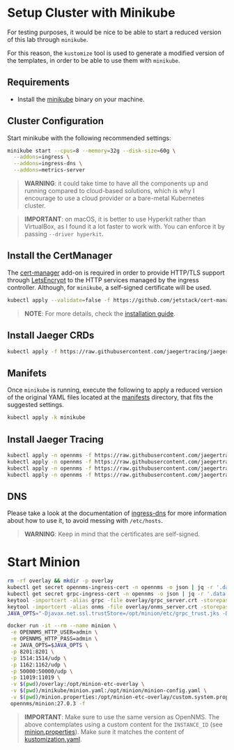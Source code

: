 # Setup Cluster with Minikube

For testing purposes, it would be nice to be able to start a reduced version of this lab through `minikube`.

For this reason, the `kustomize` tool is used to generate a modified version of the templates, in order to be able to use them with `minikube`.

## Requirements

* Install the [minikube](https://kubernetes.io/docs/tasks/tools/install-minikube/) binary on your machine.

## Cluster Configuration

Start minikube with the following recommended settings:

```bash
minikube start --cpus=8 --memory=32g --disk-size=60g \
  --addons=ingress \
  --addons=ingress-dns \
  --addons=metrics-server
```

> **WARNING**: it could take time to have all the components up and running compared to cloud-based solutions, which is why I encourage to use a cloud provider or a bare-metal Kubernetes cluster.

> **IMPORTANT**: on macOS, it is better to use Hyperkit rather than VirtualBox, as I found it a lot faster to work with. You can enforce it by passing `--driver hyperkit`.

## Install the CertManager

The [cert-manager](https://cert-manager.readthedocs.io/en/latest/) add-on is required in order to provide HTTP/TLS support through [LetsEncrypt](https://letsencrypt.org) to the HTTP services managed by the ingress controller. Although, for `minikube`, a self-signed certificate will be used.

```bash
kubectl apply --validate=false -f https://github.com/jetstack/cert-manager/releases/download/v1.1.0/cert-manager.yaml
```

> **NOTE**: For more details, check the [installation guide](http://docs.cert-manager.io/en/latest/getting-started/install.html).

## Install Jaeger CRDs

```bash
kubectl apply -f https://raw.githubusercontent.com/jaegertracing/jaeger-operator/master/deploy/crds/jaegertracing.io_jaegers_crd.yaml
```

## Manifets

Once `minikube` is running, execute the following to apply a reduced version of the original YAML files located at the [manifests](manifests) directory, that fits the suggested settings.

```bash
kubectl apply -k minikube
```

## Install Jaeger Tracing

```bash
kubectl apply -n opennms -f https://raw.githubusercontent.com/jaegertracing/jaeger-operator/master/deploy/service_account.yaml
kubectl apply -n opennms -f https://raw.githubusercontent.com/jaegertracing/jaeger-operator/master/deploy/role.yaml
kubectl apply -n opennms -f https://raw.githubusercontent.com/jaegertracing/jaeger-operator/master/deploy/role_binding.yaml
kubectl apply -n opennms -f https://raw.githubusercontent.com/jaegertracing/jaeger-operator/master/deploy/operator.yaml
```

## DNS

Please take a look at the documentation of [ingress-dns](https://github.com/kubernetes/minikube/tree/master/deploy/addons/ingress-dns) for more information about how to use it, to avoid messing with `/etc/hosts`.

> **WARNING**: Keep in mind that the certificates are self-signed.

# Start Minion

```bash
rm -rf overlay && mkdir -p overlay
kubectl get secret opennms-ingress-cert -n opennms -o json | jq -r '.data["tls.crt"]' | base64 --decode > overlay/onms_server.crt
kubectl get secret grpc-ingress-cert -n opennms -o json | jq -r '.data["tls.crt"]' | base64 --decode > overlay/grpc_server.crt
keytool -importcert -alias grpc -file overlay/grpc_server.crt -storepass 0p3nNM5 -keystore overlay/grpc_trust.jks -noprompt
keytool -importcert -alias onms -file overlay/onms_server.crt -storepass 0p3nNM5 -keystore overlay/grpc_trust.jks -noprompt
JAVA_OPTS="-Djavax.net.ssl.trustStore=/opt/minion/etc/grpc_trust.jks -Djavax.net.ssl.trustStorePassword=0p3nNM5"

docker run -it --rm --name minion \
 -e OPENNMS_HTTP_USER=admin \
 -e OPENNMS_HTTP_PASS=admin \
 -e JAVA_OPTS=$JAVA_OPTS \
 -p 8201:8201 \
 -p 1514:1514/udp \
 -p 1162:1162/udp \
 -p 50000:50000/udp \
 -p 11019:11019 \
 -v $(pwd)/overlay:/opt/minion-etc-overlay \
 -v $(pwd)/minikube/minion.yaml:/opt/minion/minion-config.yaml \
 -v $(pwd)/minion.properties:/opt/minion-etc-overlay/custom.system.properties \
 opennms/minion:27.0.3 -f
```

> **IMPORTANT**: Make sure to use the same version as OpenNMS. The above contemplates using a custom content for the `INSTANCE_ID` (see [minion.properties](minion.properties)). Make sure it matches the content of [kustomization.yaml](manifests/kustomization.yaml).

